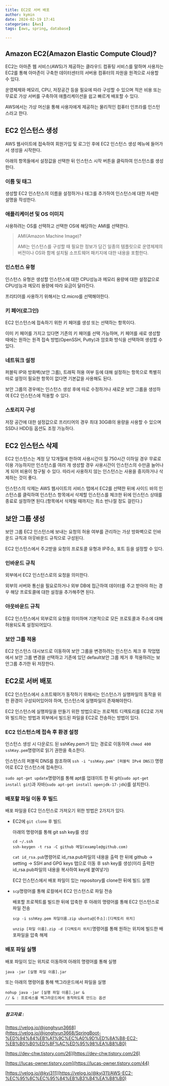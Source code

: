 ```yaml
---
title: EC2로 서버 배포
author: kymin
date: 2024-02-19 17:41
categories: [Aws]
tags: [aws, spring, database]

---
```


## Amazon EC2(Amazon Elastic Compute Cloud)?

EC2는 아마존 웹 서비스(AWS)가 제공하는 클라우드 컴퓨팅 서비스를 말하며 사용자는 EC2를 통해 아마존이 구축한 데이터센터의 서버용 컴퓨터의 자원을 원격으로 사용할 수 있다.

운영체제와 메모리, CPU, 저장공간 등을 필요에 따라 구성할 수 있으며 적은 비용 또는 무료로 가상 서버를 구축하여 애플리케이션을 쉽고 빠르게 배포할 수 있다.

AWS에서는 가상 머신을 통해 사용자에게 제공하는 물리적인 컴퓨터 인프라를 인스턴스라고 한다.

## EC2 인스턴스 생성

AWS 웹사이트에 접속하여 회원가입 및 로그인 후에 EC2 인스턴스 생성 메뉴에 들어가서 생성을 시작한다.

아래의 항목들에서 설정값을 선택한 뒤 인스턴스 시작 버튼을 클릭하여 인스턴스를 생성한다.

### 이름 및 태그

생성할 EC2 인스턴스의 이름을 설정하거나 태그를 추가하여 인스턴스에 대한 자세한 설명을 작성한다.

### 애플리케이션 및 OS 이미지

사용하려는 OS를 선택하고 선택한 OS에 해당하는 AMI를 선택한다.

> AMI(Amazon Machine Image)?
>
> AMI는 인스턴스를 구성할 때 필요한 정보가 담긴 일종의 템플릿으로 운영체제의 버전이나 OS와 함께 설치될 소프트웨어 패키지에 대한 내용을 포함한다.

### 인스턴스 유형

인스턴스 유형은 생성할 인스턴스에 대한 CPU성능과 메모리 용량에 대한 설정값으로 CPU성능과 메모리 용량에 따라 요금이 달라진다.

프리티어를 사용하기 위해서는 t2.micro를 선택해야한다.

### 키 페어(로그인)

EC2 인스턴스에 접속하기 위한 키 페어를 생성 또는 선택하는 항목이다.

이미 키 페어를 가지고 있다면 기존의 키 페어를 선택 가능하며, 키 페어를 새로 생성할 때에는 원하는 원격 접속 방법(OpenSSH, Putty)과 암호화 방식을 선택하여 생성할 수 있다.

### 네트워크 설정

퍼블릭 IP와 방화벽(보안 그룹), 트래픽 허용 여부 등에 대해 설정하는 항목으로 특별히 따로 설정이 필요한 항목이 없다면 기본값을 사용해도 된다.

보안 그룹의 경우에는 인스턴스 생성 후에 따로 수정하거나 새로운 보안 그룹을 생성하여 EC2 인스턴스에 적용할 수 있다.

### 스토리지 구성

저장 공간에 대한 설정값으로 프리티어의 경우 최대 30GiB의 용량을 사용할 수 있으며 SSD나 HDD등 옵션도 조정 가능하다.

## EC2 인스턴스 삭제

EC2 인스턴스는 계정 당 12개월에 한하여 사용시간이 월 750시간 이하일 경우 무료로 이용 가능하지만 인스턴스를 여러 개 생성할 경우 사용시간이 인스턴스의 수만큼 늘어나게 되어 비용이 청구될 수 있다. 따라서 사용하지 않는 인스턴스는 사용을 중지하거나 삭제하는 것이 좋다.

인스턴스의 삭제는 AWS 웹사이트의 서비스 탭에서 EC2를 선택한 뒤에 사이드 바의 인스턴스를 클릭하여 인스턴스 항목에서 삭제할 인스턴스를 체크한 뒤에 인스턴스 상태를 종료로 설정하면 된다.(항목에서 삭제될 때까지는 최소 반나절 정도 걸린다.)

## 보안 그룹 생성

보안 그룹 EC2 인스턴스에 보내는 요청의 허용 여부를 관리하는 가상 방화벽으로 인바운드 규칙과 아웃바운드 규칙으로 구성된다.

EC2 인스턴스에서 주고받을 요청의 프로토콜 유형과 IP주소, 포트 등을 설정할 수 있다.

### 인바운드 규칙

외부에서 EC2 인스턴스로의 요청을 의미한다.

외부의 서버와 통신을 필요로하거나 외부 DB에 접근하여 데이터를 주고 받아야 하는 경우 해당 프로토콜에 대한 설정을 추가해주면 된다.

### 아웃바운드 규칙

EC2 인스턴스에서 외부로의 요청을 의미하며 기본적으로 모든 프로토콜과 주소에 대해 허용되도록 설정되어있다.

### 보안 그룹  적용

EC2 인스턴스 대시보드로 이동하여 보안 그룹을 변경하려는 인스턴스 체크 후 작업탭에서 보안 그룹 변경을 선택하고 기존에 있던 default보안 그룹 제거 후 적용하려는 보안그룹 추가한 뒤 저장한다.

## EC2로 서버 배포

EC2 인스턴스에서 소프트웨어가 동작하기 위해서는 인스턴스가 실행파일의 동작을 위한 환경이 구성되어있어야 하며, 인스턴스에 실행파일이 존재해야한다.

EC2 인스턴스에 실행파일을 만들기 위한 방법으로는 프로젝트 디렉토리를 EC2로 가져와 빌드하는 방법과 외부에서 빌드된 파일을 EC2로 전송하는 방법이 있다.

### EC2 인스턴스에 접속 후 환경 설정

인스턴스 생성 시 다운로드 된 sshKey.pem가 있는 경로로 이동하여 `chmod 400 sshKey.pem`명령어로 읽기 권한을 축소한다.

인스턴스의 퍼블릭 DNS를 참조하여 `ssh -i "sshKey.pem" [퍼블릭 IPv4 DNS]`) 명령어로 EC2 인스턴스에 접속한다.

`sudo apt-get update`명령어를 통해 apt를 업데이트 한 뒤 git(`sudo apt-get install git`)과 자바(`sudo apt-get install openjdk-17-jdk`)를 설치한다.

### 배포할 파일 이동 후 빌드

배포 파일을 EC2 인스턴스로 가져오기 위한 방법은 2가지가 있다.

- EC2에 `git clone` 후 빌드

  아래의 명령어를 통해 git ssh key를 생성

  ```shell
  cd ~/.ssh
  ssh-keygen -t rsa -C github 메일(example@github.com)
  ```

  `cat id_rsa.pub`명령어로 id_rsa.pub파일의 내용을 출력 한 뒤에 github -> setting -> SSH and GPG keys 탭으로 이동 후 ssh key를 생성(미리 출력한 id_rsa.pub파일의 내용을 복사하여 key에 붙여넣기)

  EC2 인스턴스에서 배포 파일이 있는 repository를 clone한 뒤에 빌드 실행

- `scp`명령어를 통해 로컬에서 EC2 인스턴스로 파일 전송

  배포할 프로젝트를 빌드한 뒤에 압축한 후 아래의 명령어를 통해 EC2 인스턴스로 파일 전송

  ```shell
  scp -i sshKey.pem 파일이름.zip ubuntu@[주소]:[디렉토리 위치]
  ```

  `unzip [파일 이름].zip -d [디렉토리 위치]`명령어를 통해 원하는 위치에 빌드한 배포파일을 압축 해제

### 배포 파일 실행

배포 파일이 있는 위치로 이동하여 아래의 명령어를 통해 실행

```shell
java -jar [실행 파일 이름].jar
```

또는 아래의 명령어를 통해 백그라운드에서 파일을 실행

```shell
nohup java -jar [실행 파일 이름].jar &
// & : 프로세스를 백그라운드에서 동작하도록 만드는 옵션
```

---

##### 참고자료 :

[https://velog.io/@jonghyun3668](https://velog.io/@jonghyun3668/SpringBoot-%ED%94%84%EB%A1%9C%EC%A0%9D%ED%8A%B8-EC2-%EB%B0%B0%ED%8F%AC%ED%95%98%EA%B8%B0)

[https://dev-chw.tistory.com/26](https://dev-chw.tistory.com/26)

[https://lucas-owner.tistory.com](https://lucas-owner.tistory.com/44)

[https://velog.io/@kyj311](https://velog.io/@kyj311/AWS-EC2-%EC%95%8C%EC%95%84%EB%B3%B4%EA%B8%B0)